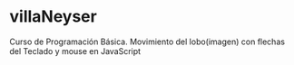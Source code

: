 # villaNeyser
Curso de Programación Básica.
Movimiento del lobo(imagen) con flechas del Teclado y mouse en JavaScript
